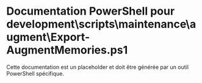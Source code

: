 # Documentation PowerShell pour development\scripts\maintenance\augment\Export-AugmentMemories.ps1

Cette documentation est un placeholder et doit être générée par un outil PowerShell spécifique.
